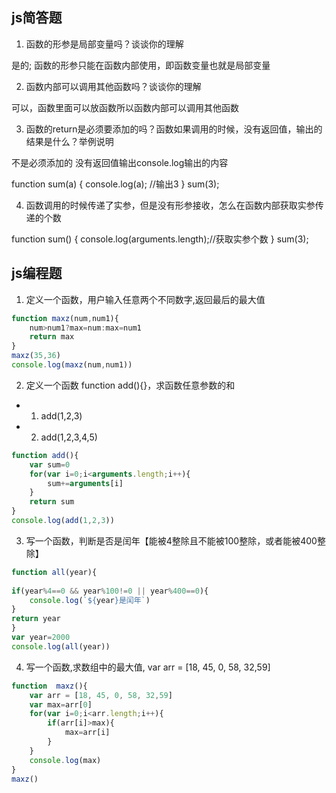 ## js简答题

1. 函数的形参是局部变量吗？谈谈你的理解

是的; 函数的形参只能在函数内部使用，即函数变量也就是局部变量

2. 函数内部可以调用其他函数吗？谈谈你的理解

可以，函数里面可以放函数所以函数内部可以调用其他函数

3. 函数的return是必须要添加的吗？函数如果调用的时候，没有返回值，输出的结果是什么？举例说明

不是必须添加的 没有返回值输出console.log输出的内容

function sum(a) {
   console.log(a);  //输出3
}
sum(3);

4. 函数调用的时候传递了实参，但是没有形参接收，怎么在函数内部获取实参传递的个数

function sum() {
  console.log(arguments.length);//获取实参个数
}
sum(3);

## js编程题

1. 定义一个函数，用户输入任意两个不同数字,返回最后的最大值

```js
function maxz(num,num1){
    num>num1?max=num:max=num1
    return max
}
maxz(35,36)
console.log(maxz(num,num1))
```


2. 定义一个函数 function add(){}，求函数任意参数的和
 - 1) add(1,2,3)
 - 2) add(1,2,3,4,5)

```js
function add(){
    var sum=0
    for(var i=0;i<arguments.length;i++){
        sum+=arguments[i]
    }
    return sum
}
console.log(add(1,2,3))
```

3. 写一个函数，判断是否是闰年【能被4整除且不能被100整除，或者能被400整除】

```js
function all(year){
    
if(year%4==0 && year%100!=0 || year%400==0){
    console.log(`${year}是闰年`)
}
return year
}
var year=2000
console.log(all(year))
```

4. 写一个函数,求数组中的最大值,  var arr = [18, 45, 0, 58, 32,59]
```js
function  maxz(){
    var arr = [18, 45, 0, 58, 32,59]
    var max=arr[0]
    for(var i=0;i<arr.length;i++){
        if(arr[i]>max){
            max=arr[i]
        }
    }
    console.log(max)
}
maxz()
```